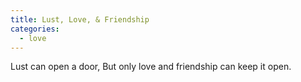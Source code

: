 ```yaml
---
title: Lust, Love, & Friendship
categories:
  - love
---
```

Lust can open a door,
But only love
and friendship
can keep it open.
